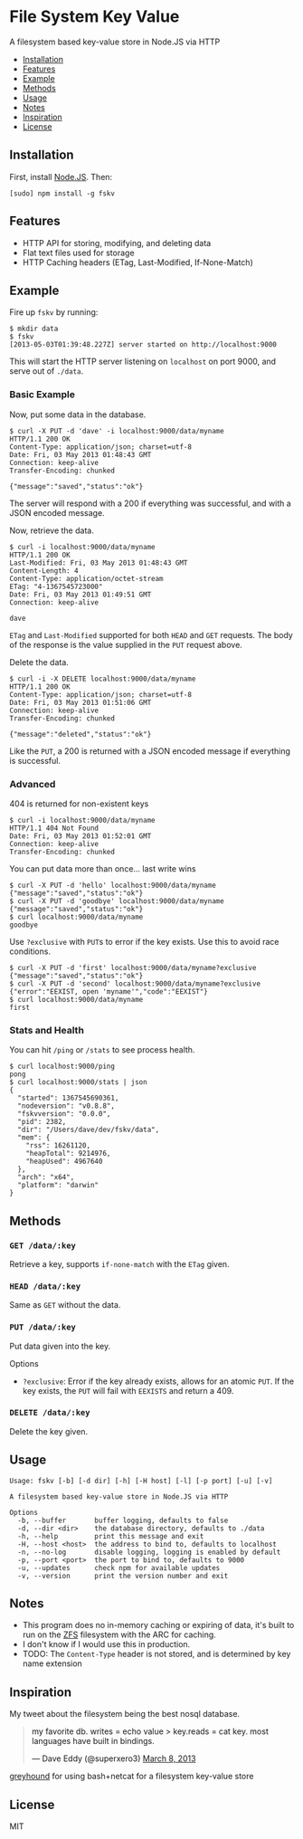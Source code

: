 File System Key Value
=====================

A filesystem based key-value store in Node.JS via HTTP

- [Installation](#installation)
- [Features](#features)
- [Example](#example)
- [Methods](#methods)
- [Usage](#usage)
- [Notes](#notes)
- [Inspiration](#inspiration)
- [License](#license)

<a name="installation" />

Installation
------------

First, install [Node.JS](http://nodejs.org/).  Then:

    [sudo] npm install -g fskv

<a name="features" />

Features
--------

- HTTP API for storing, modifying, and deleting data
- Flat text files used for storage
- HTTP Caching headers (ETag, Last-Modified, If-None-Match)

<a name="example" />

Example
-------

Fire up `fskv` by running:

    $ mkdir data
    $ fskv
    [2013-05-03T01:39:48.227Z] server started on http://localhost:9000

This will start the HTTP server listening on `localhost` on port 9000,
and serve out of `./data`.

### Basic Example

Now, put some data in the database.

    $ curl -X PUT -d 'dave' -i localhost:9000/data/myname
    HTTP/1.1 200 OK
    Content-Type: application/json; charset=utf-8
    Date: Fri, 03 May 2013 01:48:43 GMT
    Connection: keep-alive
    Transfer-Encoding: chunked

    {"message":"saved","status":"ok"}

The server will respond with a 200 if everything was successful, and with
a JSON encoded message.

Now, retrieve the data.

    $ curl -i localhost:9000/data/myname
    HTTP/1.1 200 OK
    Last-Modified: Fri, 03 May 2013 01:48:43 GMT
    Content-Length: 4
    Content-Type: application/octet-stream
    ETag: "4-1367545723000"
    Date: Fri, 03 May 2013 01:49:51 GMT
    Connection: keep-alive

    dave

`ETag` and `Last-Modified` supported for both `HEAD` and `GET` requests.
The body of the response is the value supplied in the `PUT` request above.

Delete the data.

    $ curl -i -X DELETE localhost:9000/data/myname
    HTTP/1.1 200 OK
    Content-Type: application/json; charset=utf-8
    Date: Fri, 03 May 2013 01:51:06 GMT
    Connection: keep-alive
    Transfer-Encoding: chunked

    {"message":"deleted","status":"ok"}

Like the `PUT`, a 200 is returned with a JSON encoded message if everything
is successful.

### Advanced

404 is returned for non-existent keys

    $ curl -i localhost:9000/data/myname
    HTTP/1.1 404 Not Found
    Date: Fri, 03 May 2013 01:52:01 GMT
    Connection: keep-alive
    Transfer-Encoding: chunked

You can put data more than once... last write wins

    $ curl -X PUT -d 'hello' localhost:9000/data/myname
    {"message":"saved","status":"ok"}
    $ curl -X PUT -d 'goodbye' localhost:9000/data/myname
    {"message":"saved","status":"ok"}
    $ curl localhost:9000/data/myname
    goodbye

Use `?exclusive` with `PUT`s to error if the key exists.  Use this to avoid
race conditions.

    $ curl -X PUT -d 'first' localhost:9000/data/myname?exclusive
    {"message":"saved","status":"ok"}
    $ curl -X PUT -d 'second' localhost:9000/data/myname?exclusive
    {"error":"EEXIST, open 'myname'","code":"EEXIST"}
    $ curl localhost:9000/data/myname
    first

### Stats and Health

You can hit `/ping` or `/stats` to see process health.

    $ curl localhost:9000/ping
    pong
    $ curl localhost:9000/stats | json
    {
      "started": 1367545690361,
      "nodeversion": "v0.8.8",
      "fskvversion": "0.0.0",
      "pid": 2382,
      "dir": "/Users/dave/dev/fskv/data",
      "mem": {
        "rss": 16261120,
        "heapTotal": 9214976,
        "heapUsed": 4967640
      },
      "arch": "x64",
      "platform": "darwin"
    }

<a name="methods" />

Methods
-------

### `GET /data/:key`

Retrieve a key, supports `if-none-match` with the `ETag` given.

### `HEAD /data/:key`

Same as `GET` without the data.

### `PUT /data/:key`

Put data given into the key.

Options

- `?exclusive`: Error if the key already exists, allows for an atomic `PUT`.
If the key exists, the `PUT` will fail with `EEXISTS` and return a 409.

### `DELETE /data/:key`

Delete the key given.

<a name="usage" />

Usage
-----

    Usage: fskv [-b] [-d dir] [-h] [-H host] [-l] [-p port] [-u] [-v]

    A filesystem based key-value store in Node.JS via HTTP

    Options
      -b, --buffer       buffer logging, defaults to false
      -d, --dir <dir>    the database directory, defaults to ./data
      -h, --help         print this message and exit
      -H, --host <host>  the address to bind to, defaults to localhost
      -n, --no-log       disable logging, logging is enabled by default
      -p, --port <port>  the port to bind to, defaults to 9000
      -u, --updates      check npm for available updates
      -v, --version      print the version number and exit

<a name="notes" />

Notes
-----

- This program does no in-memory caching or expiring of data, it's built to run
on the [ZFS](http://en.wikipedia.org/wiki/ZFS) filesystem with the ARC for
caching.
- I don't know if I would use this in production.
- TODO: The `Content-Type` header is not stored, and is determined by key name extension

<a name="inspiration" />

Inspiration
-----------

My tweet about the filesystem being the best nosql database.

<blockquote class="twitter-tweet"><p>my favorite db. writes = echo value &gt;
key.reads = cat key. most languages have built in bindings.</p>&mdash; Dave
Eddy (@superxero3) <a
href="https://twitter.com/superxero3/status/310096645356404737">March 8,
2013</a></blockquote>
<script async src="//platform.twitter.com/widgets.js" charset="utf-8"></script>

[greyhound](https://github.com/gen0cide-/greyhound) for using bash+netcat for a
filesystem key-value store

<a name="license" />

License
-------

MIT
